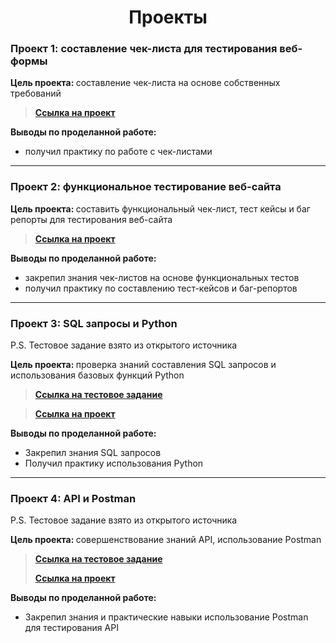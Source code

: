 <div align=center>
  
<h1> Проекты </h1>

</div>


### Проект 1: составление чек-листа для тестирования веб-формы

<b>Цель проекта: </b> составление чек-листа на основе собственных требований

> [__Ссылка на проект__](https://drive.google.com/file/d/1lT8CJBqHCxUupHlRvAFwHIVCtG3PSG__/view?usp=sharing)

<b>Выводы по проделанной работе: </b>
 - получил практику по работе с чек-листами

***

### Проект 2: функциональное тестирование веб-сайта

<b>Цель проекта: </b> составить функциональный чек-лист, тест кейсы и баг репорты для тестирования веб-сайта

> [__Ссылка на проект__](https://rift-barracuda-b30.notion.site/1f144ad040058054b87efb6cbd4e4685)

<b>Выводы по проделанной работе: </b>
 - закрепил знания чек-листов на основе функциональных тестов
 - получил практику по составлению тест-кейсов и баг-репортов

***

### Проект 3: SQL запросы и Python
P.S. Тестовое задание взято из открытого источника


<b>Цель проекта: </b> проверка знаний составления SQL запросов и использования базовых функций Python

> [__Ссылка на тестовое задание__](https://docs.google.com/document/d/1ylGFf4_p4w9S8PvRsZF0UdyeokWol3KS/edit?tab=t.0)

> [__Ссылка на проект__](https://drive.google.com/file/d/1X7UsWOKoR80VPonCHGKsWaXz0uNLvLi_/view?usp=sharing)

<b>Выводы по проделанной работе: </b>
- Закрепил знания SQL запросов
- Получил практику использования Python

***

### Проект 4: API и Postman
P.S. Тестовое задание взято из открытого источника

<b>Цель проекта: </b> совершенствование знаний API, использование Postman

> [__Ссылка на тестовое задание__](https://imgur.com/a/gGnRVda)
> 
> [__Ссылка на проект__](https://drive.google.com/file/d/1wQvJxF4CXRELKEe3eJHZ0mnhk-orrkXr/view?usp=sharing)

<b>Выводы по проделанной работе: </b>
- Закрепил знания и практические навыки использование Postman для тестирования API
